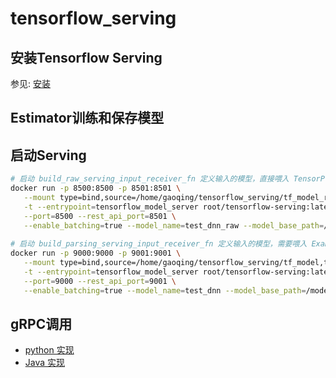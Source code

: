 # tensorflow_serving
## 安装Tensorflow Serving
参见: [安装](INSTALL.md)

## Estimator训练和保存模型

## 启动Serving
```bash
# 启动 build_raw_serving_input_receiver_fn 定义输入的模型，直接喂入 TensorProto
docker run -p 8500:8500 -p 8501:8501 \
   --mount type=bind,source=/home/gaoqing/tensorflow_serving/tf_model_raw,target=/models/test_dnn_raw \
   -t --entrypoint=tensorflow_model_server root/tensorflow-serving:latest \
   --port=8500 --rest_api_port=8501 \
   --enable_batching=true --model_name=test_dnn_raw --model_base_path=/models/test_dnn_raw &
   
# 启动 build_parsing_serving_input_receiver_fn 定义输入的模型，需要喂入 ExampleProto
docker run -p 9000:9000 -p 9001:9001 \
   --mount type=bind,source=/home/gaoqing/tensorflow_serving/tf_model,target=/models/test_dnn \
   -t --entrypoint=tensorflow_model_server root/tensorflow-serving:latest \
   --port=9000 --rest_api_port=9001 \
   --enable_batching=true --model_name=test_dnn --model_base_path=/models/test_dnn &
```

## gRPC调用
* [python 实现](client/python)
* [Java 实现](client/java)
